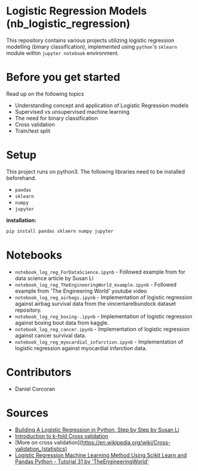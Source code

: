 # Logistic Regression Models (nb_logistic_regression)
This repository contains various projects utilizing logistic regression modelling (binary classification), implemented using `python`'s `sklearn` module within `jupyter notebook` environment.

# Before you get started
Read up on the following topics
- Understanding concept and application of Logistic Regression models
- Supervised vs unsupervised machine learning
- The need for binary classification
- Cross validation
- Train/test split

# Setup
This project runs on python3. The following libraries need to be installed beforehand.
- `pandas`
- `sklearn`
- `numpy`
- `jupyter`

**installation:**
```sh
pip install pandas sklaern numpy jupyter
```

# Notebooks
- `notebook_log_reg_ForDataScience.ipynb` - Followed example from for data science article by Susan Li
- `notebook_log_reg_TheEngineeringWorld_example.ipynb` - Followed example from 'The Engineering World' youtube video
- `notebook_log_reg_airbags.ipynb` - Implementation of logistic regression against airbag survival data from the vincentarelbundock dataset repository.
- `notebook_log_reg_boxing-.ipynb` - Implementation of logistic regression against boxing bout data from kaggle.
- `notebook_log_reg_cancer.ipynb` - Implementation of logistic regression against cancer survival data.
- `notebook_log_reg_myocardial_infarction.ipynb` - Implementation of logistic regression against myocardial infarction data.

# Contributors 
- Daniel Corcoran

# Sources
- [Building A Logistic Regression in Python, Step by Step by Susan Li](https://towardsdatascience.com/building-a-logistic-regression-in-python-step-by-step-becd4d56c9c8)
- [Introduction to k-fold Cross validation](https://machinelearningmastery.com/k-fold-cross-validation/)
- [More on cross validation](https://en.wikipedia.org/wiki/Cross-validation_(statistics)
- [Logistic Regression Machine Learning Method Using Scikit Learn and Pandas Python - Tutorial 31 by 'TheEngineeringWorld'](https://www.youtube.com/watch?v=1nWFHa6K23w)
